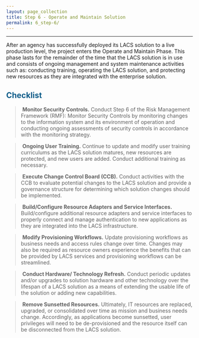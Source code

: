 ```yaml
---
layout: page_collection
title: Step 6 - Operate and Maintain Solution
permalink: 6_step-6/
---
```

<script>
$(function() {
  $( "#accordion" ).accordion({
    heightStyle: "content",
    collapsible: "true",
    active: "false"
  });
});
</script>

<script src="https://use.fontawesome.com/e20c671b68.js"></script>
-----------------------------------------------------------

After an agency has successfully deployed its LACS solution to a live production level, the project enters the Operate and Maintain Phase. This phase lasts for the remainder of the time that the LACS solution is in use and consists of ongoing management and system maintenance activities such as: conducting training, operating the LACS solution, and protecting new resources as they are integrated with the enterprise solution.

## <span style="color: #0C5C89">**Checklist**</span>

> <i class="fa fa-check-square-o"></i> &nbsp;**Monitor Security Controls.** Conduct Step 6 of the Risk Management Framework (RMF): Monitor Security Controls by monitoring changes to the information system and its environment of operation and conducting ongoing assessments of security controls in accordance with the monitoring strategy.

> <i class="fa fa-check-square-o"></i> &nbsp;**Ongoing User Training.** Continue to update and modify user training curriculums as the LACS solution matures, new resources are protected, and new users are added. Conduct additional training as necessary.

> <i class="fa fa-check-square-o"></i> &nbsp;**Execute Change Control Board (CCB).** Conduct activities with the CCB to evaluate potential changes to the LACS solution and provide a governance structure for determining which solution changes should be implemented.

> <i class="fa fa-check-square-o"></i> &nbsp;**Build/Configure Resource Adapters and Service Interfaces.** Build/configure additional resource adapters and service interfaces to properly connect and manage authentication to new applications as they are integrated into the LACS infrastructure.


> <i class="fa fa-check-square-o"></i> &nbsp;**Modify Provisioning Workflows.** Update provisioning workflows as business needs and access rules change over time. Changes may also be required as resource owners experience the benefits that can be provided by LACS services and provisioning workflows can be streamlined.

> <i class="fa fa-check-square-o"></i> &nbsp;**Conduct Hardware/ Technology Refresh.** Conduct periodic updates and/or upgrades to solution hardware and other technology over the lifespan of a LACS solution as a means of extending the usable life of the solution or adding new capabilities.

> <i class="fa fa-check-square-o"></i> &nbsp;**Remove Sunsetted Resources.** Ultimately, IT resources are replaced, upgraded, or consolidated over time as mission and business needs change. Accordingly, as applications become sunsetted, user privileges will need to be de-provisioned and the resource itself can be disconnected from the LACS solution.
















